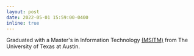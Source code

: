 ```yaml
---
layout: post
date: 2022-05-01 15:59:00-0400
inline: true
---
```


Graduated with a Master's in Information Technology [(MSITM)](https://www.mccombs.utexas.edu/graduate/specialized-masters/ms-it-and-management/) from The University of Texas at Austin.
